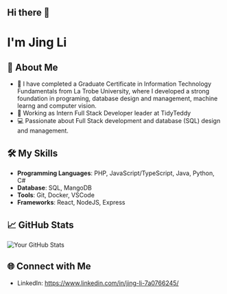 ## Hi there 👋
# I'm Jing Li 

## 🚀 About Me
- 🌱 I have completed a Graduate Certificate in Information Technology Fundamentals from La Trobe University, where I developed a strong foundation in programing, database design and management, machine learng and computer vision.
- 💼 Working as Intern Full Stack Developer leader at TidyTeddy
- 💻 Passionate about Full Stack development and database (SQL) design and management.

## 🛠️ My Skills
- **Programming Languages**: PHP, JavaScript/TypeScript, Java, Python, C#
- **Database**: SQL, MangoDB
- **Tools**: Git, Docker, VSCode
- **Frameworks**: React, NodeJS, Express

## 📈 GitHub Stats
![Your GitHub Stats](https://github-readme-stats.vercel.app/api?username=YourUsername&show_icons=true&theme=radical)

## 🌐 Connect with Me
- LinkedIn: https://www.linkedin.com/in/jing-li-7a0766245/

<!--
**Jingli-123/Jingli-123** is a ✨ _special_ ✨ repository because its `README.md` (this file) appears on your GitHub profile.

Here are some ideas to get you started:

- 🔭 I’m currently working on ...
- 🌱 I’m currently learning ...
- 👯 I’m looking to collaborate on ...
- 🤔 I’m looking for help with ...
- 💬 Ask me about ...
- 📫 How to reach me: ...
- 😄 Pronouns: ...
- ⚡ Fun fact: ...
-->
